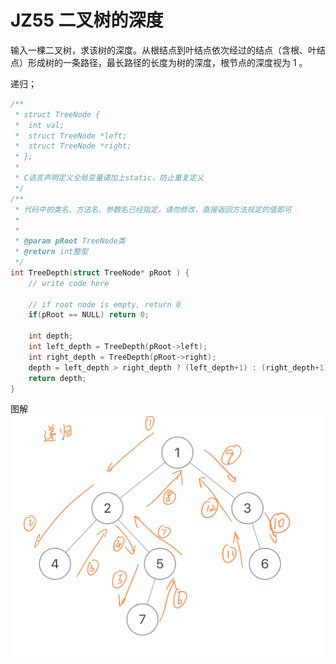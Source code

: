 # JZ55 二叉树的深度

输入一棵二叉树，求该树的深度。从根结点到叶结点依次经过的结点（含根、叶结点）形成树的一条路径，最长路径的长度为树的深度，根节点的深度视为 1 。

递归；

```c
/**
 * struct TreeNode {
 *	int val;
 *	struct TreeNode *left;
 *	struct TreeNode *right;
 * };
 *
 * C语言声明定义全局变量请加上static，防止重复定义
 */
/**
 * 代码中的类名、方法名、参数名已经指定，请勿修改，直接返回方法规定的值即可
 *
 * 
 * @param pRoot TreeNode类 
 * @return int整型
 */
int TreeDepth(struct TreeNode* pRoot ) {
    // write code here
    
    // if root node is empty, return 0
    if(pRoot == NULL) return 0; 
    
    int depth;
    int left_depth = TreeDepth(pRoot->left);
    int right_depth = TreeDepth(pRoot->right);
    depth = left_depth > right_depth ? (left_depth+1) : (right_depth+1);
    return depth;
}
```

图解  
![](./pics/TreeDepth/TreeDepth0.png)  


